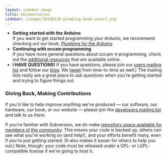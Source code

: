 ```yaml
---
layout: sidebar-image
title: Documentation
sidebar: /images/20100130-plumbing-book-cover2.png
---
```


* **Getting started with the Arduino**  
  If you want to get started programming your Arduino, we recommend checking out our book, [Plumbing for the Arduino](/book)
* **Continuing with occam programming**  
  If you have more general questions about occam-&pi; programming, check out the [additional resources](index.html) that are available online.
* **I HAVE QUESTIONS!**
  If you have questions, please join our [users mailing list][lists] and follow our [blog][blog]. We [tweet][twitter] from time-to-time as well.) The mailing lists really are a great place to ask questions when you're getting started and trying to figure things out.

[lists]: mailinglists.html
[blog]: /blog/
[twitter]: http://twitter.com/concurrencycc

### Giving Back, Making Contributions

If you'd like to help improve anything we've produced &mdash; our software, our hardware, our book, or our website &mdash; please join the [developers mailing list][lists] and talk to us there.

If you're familiar with Subversion, we do make [repository space available for members of the community][repos]. This means your code is backed up, others can see what you're working on (and help!), and your efforts benefit many, even if you're just getting started. (It also makes it easier for others to help you out.) Note, though: your code must be released under a GPL- or LGPL-compatible license if we're going to host it.

[repos]: http://projects.cs.kent.ac.uk/projects/kroc/trac/browser/kroc/trunk/tvm/arduino/community

